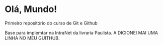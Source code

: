 # Olá, Mundo!
 Primeiro repositório do curso de Git e Github

 Base para implemtar na IntraNet da livraria Paulista.
 A DICIONEI MAI UMA LINHA NO MEU GUITHUB.

